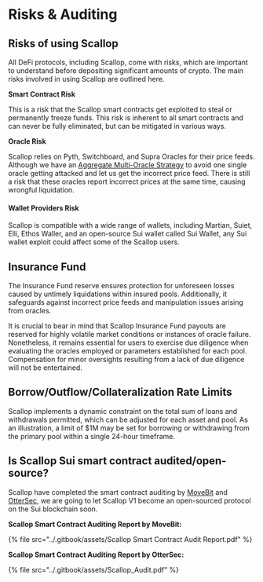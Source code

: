 # Risks & Auditing

## Risks of using Scallop

All DeFi protocols, including Scallop, come with risks, which are important to understand before depositing significant amounts of crypto. The main risks involved in using Scallop are outlined here.

**Smart Contract Risk**

This is a risk that the Scallop smart contracts get exploited to steal or permanently freeze funds. This risk is inherent to all smart contracts and can never be fully eliminated, but can be mitigated in various ways.

**Oracle Risk**

Scallop relies on Pyth, Switchboard, and Supra Oracles for their price feeds. Although we have an [Aggregate Multi-Oracle Strategy](oracles.md#aggregate-multi-oracle-strategy) to avoid one single oracle getting attacked and let us get the incorrect price feed. There is still a risk that these oracles report incorrect prices at the same time, causing wrongful liquidation.

#### Wallet Providers **Risk**

Scallop is compatible with a wide range of wallets, including Martian, Suiet, Elli, Ethos Waller, and an open-source Sui wallet called Sui Wallet, any Sui wallet exploit could affect some of the Scallop users.

## Insurance Fund

The Insurance Fund reserve ensures protection for unforeseen losses caused by untimely liquidations within insured pools. Additionally, it safeguards against incorrect price feeds and manipulation issues arising from oracles.

It is crucial to bear in mind that Scallop Insurance Fund payouts are reserved for highly volatile market conditions or instances of oracle failure. Nonetheless, it remains essential for users to exercise due diligence when evaluating the oracles employed or parameters established for each pool. Compensation for minor oversights resulting from a lack of due diligence will not be entertained.

## Borrow/Outflow/Collateralization Rate Limits

Scallop implements a dynamic constraint on the total sum of loans and withdrawals permitted, which can be adjusted for each asset and pool. As an illustration, a limit of $1M may be set for borrowing or withdrawing from the primary pool within a single 24-hour timeframe.

## Is Scallop Sui smart contract audited/open-source?

Scallop have completed the smart contract auditing by [MoveBit](https://www.movebit.xyz/) and [OtterSec](https://osec.io/), we are going to let Scallop V1 become an open-sourced protocol on the Sui blockchain soon.



**Scallop Smart Contract Auditing Report by MoveBit:**

{% file src="../.gitbook/assets/Scallop Smart Contract Audit Report.pdf" %}

**Scallop Smart Contract Auditing Report by OtterSec:**

{% file src="../.gitbook/assets/Scallop_Audit.pdf" %}
